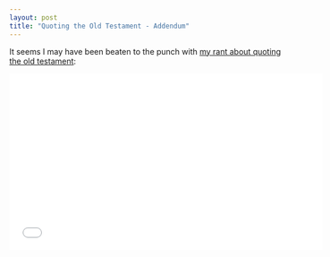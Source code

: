 ```yaml
---
layout: post
title: "Quoting the Old Testament - Addendum"
---
```

  
It seems I may have been beaten to the punch with <a title="An Open Letter to People Who Quote the Old Testament" href="/2012/02/an-open-letter-to-people-who-quote-the-old">my rant about quoting the old testament</a>:

<iframe width="560" height="315" src="//www.youtube.com/embed/DSXJzybEeJM" frameborder="0" allowfullscreen></iframe>